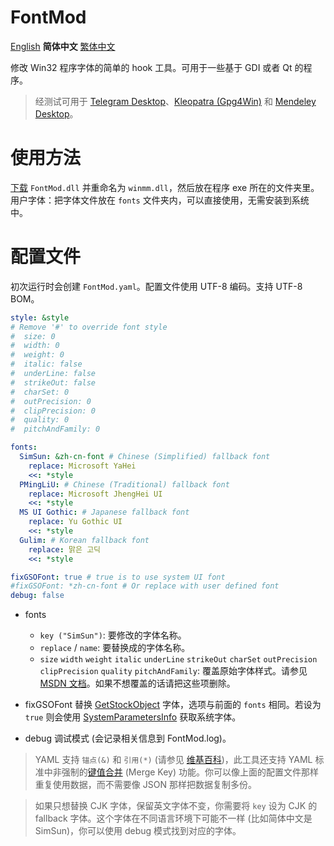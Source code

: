 # FontMod
[English](README.md) **简体中文** [繁体中文](README.zh_TW.md)

修改 Win32 程序字体的简单的 hook 工具。可用于一些基于 GDI 或者 Qt 的程序。

> 经测试可用于 [Telegram Desktop](https://desktop.telegram.org/)、[Kleopatra (Gpg4Win)](https://www.gpg4win.org/) 和 [Mendeley Desktop](https://www.mendeley.com/download-desktop/)。

# 使用方法
[下载](https://github.com/ysc3839/FontMod/releases) `FontMod.dll` 并重命名为 `winmm.dll`，然后放在程序 exe 所在的文件夹里。  
用户字体：把字体文件放在 `fonts` 文件夹内，可以直接使用，无需安装到系统中。

# 配置文件
初次运行时会创建 `FontMod.yaml`。配置文件使用 UTF-8 编码。支持 UTF-8 BOM。
```yaml
style: &style
# Remove '#' to override font style
#  size: 0
#  width: 0
#  weight: 0
#  italic: false
#  underLine: false
#  strikeOut: false
#  charSet: 0
#  outPrecision: 0
#  clipPrecision: 0
#  quality: 0
#  pitchAndFamily: 0

fonts:
  SimSun: &zh-cn-font # Chinese (Simplified) fallback font
    replace: Microsoft YaHei
    <<: *style
  PMingLiU: # Chinese (Traditional) fallback font
    replace: Microsoft JhengHei UI
    <<: *style
  MS UI Gothic: # Japanese fallback font
    replace: Yu Gothic UI
    <<: *style
  Gulim: # Korean fallback font
    replace: 맑은 고딕
    <<: *style

fixGSOFont: true # true is to use system UI font
#fixGSOFont: *zh-cn-font # Or replace with user defined font
debug: false
```
* fonts
  * `key ("SimSun")`: 要修改的字体名称。
  * `replace` / `name`: 要替换成的字体名称。
  * `size` `width` `weight` `italic` `underLine` `strikeOut` `charSet` `outPrecision` `clipPrecision` `quality` `pitchAndFamily`: 覆盖原始字体样式。请参见 [MSDN 文档](https://docs.microsoft.com/en-us/windows/desktop/api/wingdi/ns-wingdi-logfontw)。如果不想覆盖的话请把这些项删除。

* fixGSOFont
替换 [GetStockObject](https://docs.microsoft.com/en-us/windows/desktop/api/winuser/nf-winuser-getsyscolorbrush) 字体，选项与前面的 `fonts` 相同。若设为 `true` 则会使用 [SystemParametersInfo](https://docs.microsoft.com/en-us/windows/desktop/api/winuser/nf-winuser-systemparametersinfow#spi_getnonclientmetrics) 获取系统字体。

* debug
调试模式 (会记录相关信息到 FontMod.log)。

> YAML 支持 `锚点(&)` 和 `引用(*)` (请参见 [维基百科](https://zh.wikipedia.org/wiki/YAML#%E8%B3%87%E6%96%99%E5%90%88%E4%BD%B5%E5%92%8C%E5%8F%83%E8%80%83))，此工具还支持 YAML 标准中非强制的[键值合并](https://yaml.org/type/merge.html) (Merge Key) 功能。你可以像上面的配置文件那样重复使用数据，而不需要像 JSON 那样把数据复制多份。

> 如果只想替换 CJK 字体，保留英文字体不变，你需要将 `key` 设为 CJK 的 fallback 字体。这个字体在不同语言环境下可能不一样 (比如简体中文是 SimSun)，你可以使用 debug 模式找到对应的字体。
